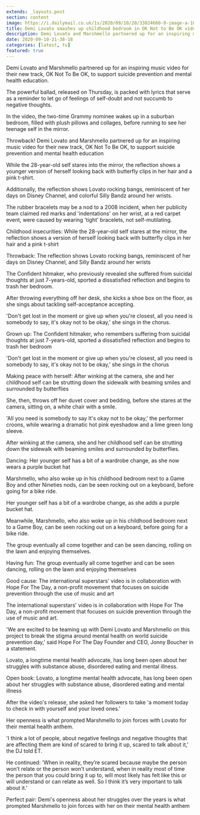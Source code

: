 ```yaml
---
extends: _layouts.post
section: content
image: https://i.dailymail.co.uk/1s/2020/09/10/20/33024660-0-image-a-106_1599764606784.jpg 
title: Demi Lovato smashes up childhood bedroom in OK Not to Be OK video 
description: Demi Lovato and Marshmello partnered up for an inspiring music video for their new track, OK Not To Be OK, to support suicide prevention and mental health education on Thursday. 
date: 2020-09-10-21-38-18 
categories: [latest, tv] 
featured: true 
--- 
```

Demi Lovato and Marshmello partnered up for an inspiring music video for their new track, OK Not To Be OK, to support suicide prevention and mental health education. 

The powerful ballad, released on Thursday, is packed with lyrics that serve as a reminder to let go of feelings of self-doubt and not succumb to negative thoughts. 

In the video, the two-time Grammy nominee wakes up in a suburban bedroom, filled with plush pillows and collages, before running to see her teenage self in the mirror. 

Throwback! Demi Lovato and Marshmello partnered up for an inspiring music video for their new track, OK Not To Be OK, to support suicide prevention and mental health education

While the 28-year-old self stares into the mirror, the reflection shows a younger version of herself looking back with butterfly clips in her hair and a pink t-shirt. 

Additionally, the reflection shows Lovato rocking bangs, reminiscent of her days on Disney Channel, and colorful Silly Bandz around her wrists. 

The rubber bracelets may be a nod to a 2008 incident, when her publicity team claimed red marks and 'indentations' on her wrist, at a red carpet event, were caused by wearing 'tight' bracelets, not self-mutilating.  

Childhood insecurities: While the 28-year-old self stares at the mirror, the reflection shows a version of herself looking back with butterfly clips in her hair and a pink t-shirt 

Throwback: The reflection shows Lovato rocking bangs, reminiscent of her days on Disney Channel, and Silly Bandz around her wrists

The Confident hitmaker, who previously revealed she suffered from suicidal thoughts at just 7-years-old, sported a dissatisfied reflection and begins to trash her bedroom. 

After throwing everything off her desk, she kicks a shoe box on the floor, as she sings about tackling self-acceptance accepting. 

'Don't get lost in the moment or give up when you're closest, all you need is somebody to say, it's okay not to be okay,' she sings in the chorus.  

Grown up: The Confident hitmaker, who remembers suffering from suicidal thoughts at just 7-years-old, sported a dissatisfied reflection and begins to trash her bedroom

'Don't get lost in the moment or give up when you're closest, all you need is somebody to say, it's okay not to be okay,' she sings in the chorus

Making peace with herself: After winking at the camera, she and her childhood self can be strutting down the sidewalk with beaming smiles and surrounded by butterflies

She, then, throws off her duvet cover and bedding, before she stares at the camera, sitting on, a white chair with a smile. 

'All you need is somebody to say It's okay not to be okay,' the performer croons, while wearing a dramatic hot pink eyeshadow and a lime green long sleeve. 

After winking at the camera, she and her childhood self can be strutting down the sidewalk with beaming smiles and surrounded by butterflies. 

Dancing: Her younger self has a bit of a wardrobe change, as she now wears a purple bucket hat

Marshmello, who also woke up in his childhood bedroom next to a Game Boy and other Nineties nods, can be seen rocking out on a keyboard, before going for a bike ride.

Her younger self has a bit of a wardrobe change, as she adds a purple bucket hat.  

Meanwhile, Marshmello, who also woke up in his childhood bedroom next to a Game Boy, can be seen rocking out on a keyboard, before going for a bike ride.

The group eventually all come together and can be seen dancing, rolling on the lawn and enjoying themselves.  

Having fun: The group eventually all come together and can be seen dancing, rolling on the lawn and enjoying themselves

Good cause: The international superstars' video is in collaboration with Hope For The Day, a non-profit movement that focuses on suicide prevention through the use of music and art

The international superstars' video is in collaboration with Hope For The Day, a non-profit movement that focuses on suicide prevention through the use of music and art. 

'We are excited to be teaming up with Demi Lovato and Marshmello on this project to break the stigma around mental health on world suicide prevention day,' said Hope For The Day Founder and CEO, Jonny Boucher in a statement.  

Lovato, a longtime mental health advocate, has long been open about her struggles with substance abuse, disordered eating and mental illness. 

Open book: Lovato, a longtime mental health advocate, has long been open about her struggles with substance abuse, disordered eating and mental illness

After the video's release, she asked her followers to take 'a moment today to check in with yourself and your loved ones.'

Her openness is what prompted Marshmello to join forces with Lovato for their mental health anthem.

'I think a lot of people, about negative feelings and negative thoughts that are affecting them are kind of scared to bring it up, scared to talk about it,' the DJ told ET.  

He continued: 'When in reality, they’re scared because maybe the person won’t relate or the person won’t understand, when in reality most of time the person that you could bring it up to, will most likely has felt like this or will understand or can relate as well. So I think it’s very important to talk about it.'

Perfect pair: Demi's openness about her struggles over the years is what prompted Marshmello to join forces with her on their mental health anthem

